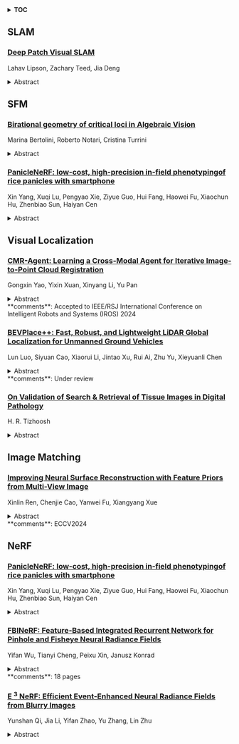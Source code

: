 <details>
  <summary><b>TOC</b></summary>
  <ol>
    <li><a href=#slam>SLAM</a></li>
      <ul>
        <li><a href=#Deep-Patch-Visual-SLAM>Deep Patch Visual SLAM</a></li>
      </ul>
    </li>
    <li><a href=#sfm>SFM</a></li>
      <ul>
        <li><a href=#Birational-geometry-of-critical-loci-in-Algebraic-Vision>Birational geometry of critical loci in Algebraic Vision</a></li>
        <li><a href=#PanicleNeRF:-low-cost,-high-precision-in-field-phenotypingof-rice-panicles-with-smartphone>PanicleNeRF: low-cost, high-precision in-field phenotypingof rice panicles with smartphone</a></li>
      </ul>
    </li>
    <li><a href=#visual-localization>Visual Localization</a></li>
      <ul>
        <li><a href=#CMR-Agent:-Learning-a-Cross-Modal-Agent-for-Iterative-Image-to-Point-Cloud-Registration>CMR-Agent: Learning a Cross-Modal Agent for Iterative Image-to-Point Cloud Registration</a></li>
        <li><a href=#BEVPlace++:-Fast,-Robust,-and-Lightweight-LiDAR-Global-Localization-for-Unmanned-Ground-Vehicles>BEVPlace++: Fast, Robust, and Lightweight LiDAR Global Localization for Unmanned Ground Vehicles</a></li>
        <li><a href=#On-Validation-of-Search-&-Retrieval-of-Tissue-Images-in-Digital-Pathology>On Validation of Search & Retrieval of Tissue Images in Digital Pathology</a></li>
      </ul>
    </li>
    <li><a href=#image-matching>Image Matching</a></li>
      <ul>
        <li><a href=#Improving-Neural-Surface-Reconstruction-with-Feature-Priors-from-Multi-View-Image>Improving Neural Surface Reconstruction with Feature Priors from Multi-View Image</a></li>
      </ul>
    </li>
    <li><a href=#nerf>NeRF</a></li>
      <ul>
        <li><a href=#PanicleNeRF:-low-cost,-high-precision-in-field-phenotypingof-rice-panicles-with-smartphone>PanicleNeRF: low-cost, high-precision in-field phenotypingof rice panicles with smartphone</a></li>
        <li><a href=#FBINeRF:-Feature-Based-Integrated-Recurrent-Network-for-Pinhole-and-Fisheye-Neural-Radiance-Fields>FBINeRF: Feature-Based Integrated Recurrent Network for Pinhole and Fisheye Neural Radiance Fields</a></li>
        <li><a href=#E$^3$NeRF:-Efficient-Event-Enhanced-Neural-Radiance-Fields-from-Blurry-Images>E$^3$NeRF: Efficient Event-Enhanced Neural Radiance Fields from Blurry Images</a></li>
      </ul>
    </li>
  </ol>
</details>

## SLAM  

### [Deep Patch Visual SLAM](http://arxiv.org/abs/2408.01654)  
Lahav Lipson, Zachary Teed, Jia Deng  
<details>  
  <summary>Abstract</summary>  
  <ol>  
    Recent work in visual SLAM has shown the effectiveness of using deep network backbones. Despite excellent accuracy, however, such approaches are often expensive to run or do not generalize well zero-shot. Their runtime can also fluctuate wildly while their frontend and backend fight for access to GPU resources. To address these problems, we introduce Deep Patch Visual (DPV) SLAM, a method for monocular visual SLAM on a single GPU. DPV-SLAM maintains a high minimum framerate and small memory overhead (5-7G) compared to existing deep SLAM systems. On real-world datasets, DPV-SLAM runs at 1x-4x real-time framerates. We achieve comparable accuracy to DROID-SLAM on EuRoC and TartanAir while running 2.5x faster using a fraction of the memory. DPV-SLAM is an extension to the DPVO visual odometry system; its code can be found in the same repository: https://github.com/princeton-vl/DPVO  
  </ol>  
</details>  
  
  



## SFM  

### [Birational geometry of critical loci in Algebraic Vision](http://arxiv.org/abs/2408.02067)  
Marina Bertolini, Roberto Notari, Cristina Turrini  
<details>  
  <summary>Abstract</summary>  
  <ol>  
    In Algebraic Vision, the projective reconstruction of the position of each camera and scene point from the knowledge of many enough corresponding points in the views is called the structure from motion problem. It is known that the reconstruction is ambiguous if the scene points are contained in particular algebraic varieties, called critical loci. To be more precise, from the definition of criticality, for the same reconstruction problem, two critical loci arise in a natural way. In the present paper, we investigate the relations between these two critical loci, and we prove that, under some mild smoothness hypotheses, (some of) their irreducible components are birational. To this end, we introduce a unified critical locus that restores the symmetry between the two critical loci, and a natural commutative diagram relating the unified critical locus and the two single critical loci. For technical reasons, but of interest in its own, we also consider how a critical locus change when one increases the number of views.  
  </ol>  
</details>  
  
### [PanicleNeRF: low-cost, high-precision in-field phenotypingof rice panicles with smartphone](http://arxiv.org/abs/2408.02053)  
Xin Yang, Xuqi Lu, Pengyao Xie, Ziyue Guo, Hui Fang, Haowei Fu, Xiaochun Hu, Zhenbiao Sun, Haiyan Cen  
<details>  
  <summary>Abstract</summary>  
  <ol>  
    The rice panicle traits significantly influence grain yield, making them a primary target for rice phenotyping studies. However, most existing techniques are limited to controlled indoor environments and difficult to capture the rice panicle traits under natural growth conditions. Here, we developed PanicleNeRF, a novel method that enables high-precision and low-cost reconstruction of rice panicle three-dimensional (3D) models in the field using smartphone. The proposed method combined the large model Segment Anything Model (SAM) and the small model You Only Look Once version 8 (YOLOv8) to achieve high-precision segmentation of rice panicle images. The NeRF technique was then employed for 3D reconstruction using the images with 2D segmentation. Finally, the resulting point clouds are processed to successfully extract panicle traits. The results show that PanicleNeRF effectively addressed the 2D image segmentation task, achieving a mean F1 Score of 86.9% and a mean Intersection over Union (IoU) of 79.8%, with nearly double the boundary overlap (BO) performance compared to YOLOv8. As for point cloud quality, PanicleNeRF significantly outperformed traditional SfM-MVS (structure-from-motion and multi-view stereo) methods, such as COLMAP and Metashape. The panicle length was then accurately extracted with the rRMSE of 2.94% for indica and 1.75% for japonica rice. The panicle volume estimated from 3D point clouds strongly correlated with the grain number (R2 = 0.85 for indica and 0.82 for japonica) and grain mass (0.80 for indica and 0.76 for japonica). This method provides a low-cost solution for high-throughput in-field phenotyping of rice panicles, accelerating the efficiency of rice breeding.  
  </ol>  
</details>  
  
  



## Visual Localization  

### [CMR-Agent: Learning a Cross-Modal Agent for Iterative Image-to-Point Cloud Registration](http://arxiv.org/abs/2408.02394)  
Gongxin Yao, Yixin Xuan, Xinyang Li, Yu Pan  
<details>  
  <summary>Abstract</summary>  
  <ol>  
    Image-to-point cloud registration aims to determine the relative camera pose of an RGB image with respect to a point cloud. It plays an important role in camera localization within pre-built LiDAR maps. Despite the modality gaps, most learning-based methods establish 2D-3D point correspondences in feature space without any feedback mechanism for iterative optimization, resulting in poor accuracy and interpretability. In this paper, we propose to reformulate the registration procedure as an iterative Markov decision process, allowing for incremental adjustments to the camera pose based on each intermediate state. To achieve this, we employ reinforcement learning to develop a cross-modal registration agent (CMR-Agent), and use imitation learning to initialize its registration policy for stability and quick-start of the training. According to the cross-modal observations, we propose a 2D-3D hybrid state representation that fully exploits the fine-grained features of RGB images while reducing the useless neutral states caused by the spatial truncation of camera frustum. Additionally, the overall framework is well-designed to efficiently reuse one-shot cross-modal embeddings, avoiding repetitive and time-consuming feature extraction. Extensive experiments on the KITTI-Odometry and NuScenes datasets demonstrate that CMR-Agent achieves competitive accuracy and efficiency in registration. Once the one-shot embeddings are completed, each iteration only takes a few milliseconds.  
  </ol>  
</details>  
**comments**: Accepted to IEEE/RSJ International Conference on Intelligent Robots
  and Systems (IROS) 2024  
  
### [BEVPlace++: Fast, Robust, and Lightweight LiDAR Global Localization for Unmanned Ground Vehicles](http://arxiv.org/abs/2408.01841)  
Lun Luo, Siyuan Cao, Xiaorui Li, Jintao Xu, Rui Ai, Zhu Yu, Xieyuanli Chen  
<details>  
  <summary>Abstract</summary>  
  <ol>  
    This article introduces BEVPlace++, a novel, fast, and robust LiDAR global localization method for unmanned ground vehicles. It uses lightweight convolutional neural networks (CNNs) on Bird's Eye View (BEV) image-like representations of LiDAR data to achieve accurate global localization through place recognition followed by 3-DoF pose estimation. Our detailed analyses reveal an interesting fact that CNNs are inherently effective at extracting distinctive features from LiDAR BEV images. Remarkably, keypoints of two BEV images with large translations can be effectively matched using CNN-extracted features. Building on this insight, we design a rotation equivariant module (REM) to obtain distinctive features while enhancing robustness to rotational changes. A Rotation Equivariant and Invariant Network (REIN) is then developed by cascading REM and a descriptor generator, NetVLAD, to sequentially generate rotation equivariant local features and rotation invariant global descriptors. The global descriptors are used first to achieve robust place recognition, and the local features are used for accurate pose estimation. Experimental results on multiple public datasets demonstrate that BEVPlace++, even when trained on a small dataset (3000 frames of KITTI) only with place labels, generalizes well to unseen environments, performs consistently across different days and years, and adapts to various types of LiDAR scanners. BEVPlace++ achieves state-of-the-art performance in subtasks of global localization including place recognition, loop closure detection, and global localization. Additionally, BEVPlace++ is lightweight, runs in real-time, and does not require accurate pose supervision, making it highly convenient for deployment. The source codes are publicly available at \href{https://github.com/zjuluolun/BEVPlace}{https://github.com/zjuluolun/BEVPlace}.  
  </ol>  
</details>  
**comments**: Under review  
  
### [On Validation of Search & Retrieval of Tissue Images in Digital Pathology](http://arxiv.org/abs/2408.01570)  
H. R. Tizhoosh  
<details>  
  <summary>Abstract</summary>  
  <ol>  
    Medical images play a crucial role in modern healthcare by providing vital information for diagnosis, treatment planning, and disease monitoring. Fields such as radiology and pathology rely heavily on accurate image interpretation, with radiologists examining X-rays, CT scans, and MRIs to diagnose conditions from fractures to cancer, while pathologists use microscopy and digital images to detect cellular abnormalities for diagnosing cancers and infections. The technological advancements have exponentially increased the volume and complexity of medical images, necessitating efficient tools for management and retrieval. Content-Based Image Retrieval (CBIR) systems address this need by searching and retrieving images based on visual content, enhancing diagnostic accuracy by allowing clinicians to find similar cases and compare pathological patterns. Comprehensive validation of image search engines in medical applications involves evaluating performance metrics like accuracy, indexing, and search times, and storage overhead, ensuring reliable and efficient retrieval of accurate results, as demonstrated by recent validations in histopathology.  
  </ol>  
</details>  
  
  



## Image Matching  

### [Improving Neural Surface Reconstruction with Feature Priors from Multi-View Image](http://arxiv.org/abs/2408.02079)  
Xinlin Ren, Chenjie Cao, Yanwei Fu, Xiangyang Xue  
<details>  
  <summary>Abstract</summary>  
  <ol>  
    Recent advancements in Neural Surface Reconstruction (NSR) have significantly improved multi-view reconstruction when coupled with volume rendering. However, relying solely on photometric consistency in image space falls short of addressing complexities posed by real-world data, including occlusions and non-Lambertian surfaces. To tackle these challenges, we propose an investigation into feature-level consistent loss, aiming to harness valuable feature priors from diverse pretext visual tasks and overcome current limitations. It is crucial to note the existing gap in determining the most effective pretext visual task for enhancing NSR. In this study, we comprehensively explore multi-view feature priors from seven pretext visual tasks, comprising thirteen methods. Our main goal is to strengthen NSR training by considering a wide range of possibilities. Additionally, we examine the impact of varying feature resolutions and evaluate both pixel-wise and patch-wise consistent losses, providing insights into effective strategies for improving NSR performance. By incorporating pre-trained representations from MVSFormer and QuadTree, our approach can generate variations of MVS-NeuS and Match-NeuS, respectively. Our results, analyzed on DTU and EPFL datasets, reveal that feature priors from image matching and multi-view stereo outperform other pretext tasks. Moreover, we discover that extending patch-wise photometric consistency to the feature level surpasses the performance of pixel-wise approaches. These findings underscore the effectiveness of these techniques in enhancing NSR outcomes.  
  </ol>  
</details>  
**comments**: ECCV2024  
  
  



## NeRF  

### [PanicleNeRF: low-cost, high-precision in-field phenotypingof rice panicles with smartphone](http://arxiv.org/abs/2408.02053)  
Xin Yang, Xuqi Lu, Pengyao Xie, Ziyue Guo, Hui Fang, Haowei Fu, Xiaochun Hu, Zhenbiao Sun, Haiyan Cen  
<details>  
  <summary>Abstract</summary>  
  <ol>  
    The rice panicle traits significantly influence grain yield, making them a primary target for rice phenotyping studies. However, most existing techniques are limited to controlled indoor environments and difficult to capture the rice panicle traits under natural growth conditions. Here, we developed PanicleNeRF, a novel method that enables high-precision and low-cost reconstruction of rice panicle three-dimensional (3D) models in the field using smartphone. The proposed method combined the large model Segment Anything Model (SAM) and the small model You Only Look Once version 8 (YOLOv8) to achieve high-precision segmentation of rice panicle images. The NeRF technique was then employed for 3D reconstruction using the images with 2D segmentation. Finally, the resulting point clouds are processed to successfully extract panicle traits. The results show that PanicleNeRF effectively addressed the 2D image segmentation task, achieving a mean F1 Score of 86.9% and a mean Intersection over Union (IoU) of 79.8%, with nearly double the boundary overlap (BO) performance compared to YOLOv8. As for point cloud quality, PanicleNeRF significantly outperformed traditional SfM-MVS (structure-from-motion and multi-view stereo) methods, such as COLMAP and Metashape. The panicle length was then accurately extracted with the rRMSE of 2.94% for indica and 1.75% for japonica rice. The panicle volume estimated from 3D point clouds strongly correlated with the grain number (R2 = 0.85 for indica and 0.82 for japonica) and grain mass (0.80 for indica and 0.76 for japonica). This method provides a low-cost solution for high-throughput in-field phenotyping of rice panicles, accelerating the efficiency of rice breeding.  
  </ol>  
</details>  
  
### [FBINeRF: Feature-Based Integrated Recurrent Network for Pinhole and Fisheye Neural Radiance Fields](http://arxiv.org/abs/2408.01878)  
Yifan Wu, Tianyi Cheng, Peixu Xin, Janusz Konrad  
<details>  
  <summary>Abstract</summary>  
  <ol>  
    Previous studies aiming to optimize and bundle-adjust camera poses using Neural Radiance Fields (NeRFs), such as BARF and DBARF, have demonstrated impressive capabilities in 3D scene reconstruction. However, these approaches have been designed for pinhole-camera pose optimization and do not perform well under radial image distortions such as those in fisheye cameras. Furthermore, inaccurate depth initialization in DBARF results in erroneous geometric information affecting the overall convergence and quality of results. In this paper, we propose adaptive GRUs with a flexible bundle-adjustment method adapted to radial distortions and incorporate feature-based recurrent neural networks to generate continuous novel views from fisheye datasets. Other NeRF methods for fisheye images, such as SCNeRF and OMNI-NeRF, use projected ray distance loss for distorted pose refinement, causing severe artifacts, long rendering time, and are difficult to use in downstream tasks, where the dense voxel representation generated by a NeRF method needs to be converted into a mesh representation. We also address depth initialization issues by adding MiDaS-based depth priors for pinhole images. Through extensive experiments, we demonstrate the generalization capacity of FBINeRF and show high-fidelity results for both pinhole-camera and fisheye-camera NeRFs.  
  </ol>  
</details>  
**comments**: 18 pages  
  
### [E $^3$ NeRF: Efficient Event-Enhanced Neural Radiance Fields from Blurry Images](http://arxiv.org/abs/2408.01840)  
Yunshan Qi, Jia Li, Yifan Zhao, Yu Zhang, Lin Zhu  
<details>  
  <summary>Abstract</summary>  
  <ol>  
    Neural Radiance Fields (NeRF) achieve impressive rendering performance by learning volumetric 3D representation from several images of different views. However, it is difficult to reconstruct a sharp NeRF from blurry input as it often occurs in the wild. To solve this problem, we propose a novel Efficient Event-Enhanced NeRF (E$^3$NeRF) by utilizing the combination of RGB images and event streams. To effectively introduce event streams into the neural volumetric representation learning process, we propose an event-enhanced blur rendering loss and an event rendering loss, which guide the network via modeling the real blur process and event generation process, respectively. Specifically, we leverage spatial-temporal information from the event stream to evenly distribute learning attention over temporal blur while simultaneously focusing on blurry texture through the spatial attention. Moreover, a camera pose estimation framework for real-world data is built with the guidance of the events to generalize the method to practical applications. Compared to previous image-based or event-based NeRF, our framework makes more profound use of the internal relationship between events and images. Extensive experiments on both synthetic data and real-world data demonstrate that E$^3$NeRF can effectively learn a sharp NeRF from blurry images, especially in non-uniform motion and low-light scenes.  
  </ol>  
</details>  
  
  



